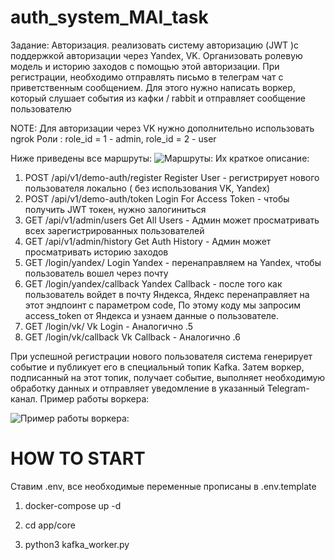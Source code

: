 # auth_system_MAI_task
Задание: Авторизация.
реализовать систему авторизацию (JWT )с поддержкой авторизации через Yandex, VK. 
Организовать ролевую модель и историю заходов с помощью этой авторизации. При регистрации, необходимо отправлять письмо в телеграм чат с приветственным сообщением.
Для этого нужно написать воркер,  который слушает события из кафки / rabbit и отправляет сообщение пользователю

NOTE: Для авторизации через VK нужно дополнительно использовать ngrok
Роли : role_id = 1 - admin, role_id = 2 - user

Ниже приведены все маршруты: 
![Маршруты: ](https://github.com/user-attachments/assets/98040447-2298-459a-a663-c3a8b3ba6be2)
Их краткое описание:   
1. POST /api/v1/demo-auth/register Register User - регистрирует нового пользователя локально ( без использования VK, Yandex)
2. POST /api/v1/demo-auth/token Login For Access Token - чтобы получить JWT токен, нужно залогиниться
3. GET /api/v1/admin/users Get All Users - Админ может просматривать всех зарегистрированных пользователей
4. GET /api/v1/admin/history Get Auth History - Админ может просматривать историю заходов
5. GET /login/yandex/ Login Yandex - перенаправляем на Yandex, чтобы пользователь вошел через почту
6. GET /login/yandex/callback Yandex Callback - после того как пользователь войдет в почту Яндекса, Яндекс перенаправляет на этот эндпоинт с параметром code, По этому коду мы запросим access_token от Яндекса и узнаем данные о пользователе.
7. GET /login/vk/ Vk Login - Аналогично .5
8. GET /login/vk/callback Vk Callback - Аналогично .6






При успешной регистрации нового пользователя система генерирует событие и публикует его в специальный топик Kafka. 
Затем воркер, подписанный на этот топик, получает событие, выполняет необходимую обработку данных и отправляет уведомление в указанный Telegram-канал.
Пример работы воркера:



![Пример работы воркера: ](https://github.com/user-attachments/assets/8b7d5c3e-f318-4e79-afaf-33c28ba1378d)



# HOW TO START
Ставим .env, все необходимые переменные прописаны в .env.template

1. docker-compose up -d

2. cd app/core

3. python3 kafka_worker.py
